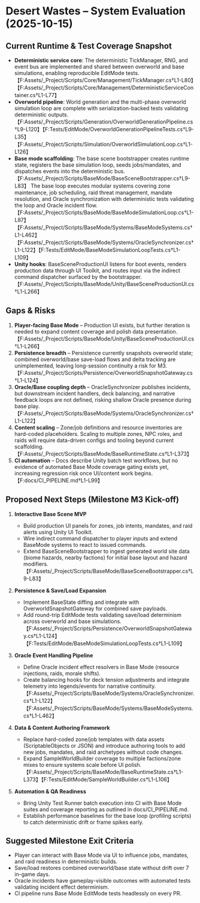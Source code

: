 # Desert Wastes – System Evaluation (2025-10-15)

## Current Runtime & Test Coverage Snapshot
- **Deterministic service core**: The deterministic TickManager, RNG, and event bus are implemented and shared between overworld and base simulations, enabling reproducible EditMode tests.【F:Assets/_Project/Scripts/Core/Management/TickManager.cs†L1-L80】【F:Assets/_Project/Scripts/Core/Management/DeterministicServiceContainer.cs†L1-L77】
- **Overworld pipeline**: World generation and the multi-phase overworld simulation loop are complete with serialization-backed tests validating deterministic outputs.【F:Assets/_Project/Scripts/Generation/OverworldGenerationPipeline.cs†L9-L120】【F:Tests/EditMode/OverworldGenerationPipelineTests.cs†L9-L35】【F:Assets/_Project/Scripts/Simulation/OverworldSimulationLoop.cs†L1-L126】
- **Base mode scaffolding**: The base scene bootstrapper creates runtime state, registers the base simulation loop, seeds jobs/mandates, and dispatches events into the deterministic bus.【F:Assets/_Project/Scripts/BaseMode/BaseSceneBootstrapper.cs†L9-L83】 The base loop executes modular systems covering zone maintenance, job scheduling, raid threat management, mandate resolution, and Oracle synchronization with deterministic tests validating the loop and Oracle incident flow.【F:Assets/_Project/Scripts/BaseMode/BaseModeSimulationLoop.cs†L1-L87】【F:Assets/_Project/Scripts/BaseMode/Systems/BaseModeSystems.cs†L1-L462】【F:Assets/_Project/Scripts/BaseMode/Systems/OracleSynchronizer.cs†L1-L122】【F:Tests/EditMode/BaseModeSimulationLoopTests.cs†L1-L109】
- **Unity hooks**: BaseSceneProductionUI listens for boot events, renders production data through UI Toolkit, and routes input via the indirect command dispatcher surfaced by the bootstrapper.【F:Assets/_Project/Scripts/BaseMode/Unity/BaseSceneProductionUI.cs†L1-L266】

## Gaps & Risks
1. **Player-facing Base Mode** – Production UI exists, but further iteration is needed to expand content coverage and polish data presentation.【F:Assets/_Project/Scripts/BaseMode/Unity/BaseSceneProductionUI.cs†L1-L266】
2. **Persistence breadth** – Persistence currently snapshots overworld state; combined overworld/base save-load flows and delta tracking are unimplemented, leaving long-session continuity a risk for M3.【F:Assets/_Project/Scripts/Persistence/OverworldSnapshotGateway.cs†L1-L124】
3. **Oracle/Base coupling depth** – OracleSynchronizer publishes incidents, but downstream incident handlers, deck balancing, and narrative feedback loops are not defined, risking shallow Oracle presence during base play.【F:Assets/_Project/Scripts/BaseMode/Systems/OracleSynchronizer.cs†L1-L122】
4. **Content scaling** – Zone/job definitions and resource inventories are hard-coded placeholders. Scaling to multiple zones, NPC roles, and raids will require data-driven configs and tooling beyond current scaffolding.【F:Assets/_Project/Scripts/BaseMode/BaseRuntimeState.cs†L1-L373】
5. **CI automation** – Docs describe Unity batch test workflows, but no evidence of automated Base Mode coverage gating exists yet, increasing regression risk once UI/content work begins.【F:docs/CI_PIPELINE.md†L1-L99】

## Proposed Next Steps (Milestone M3 Kick-off)
1. **Interactive Base Scene MVP**
   - Build production UI panels for zones, job intents, mandates, and raid alerts using Unity UI Toolkit.
   - Wire indirect command dispatcher to player inputs and extend BaseMode systems to react to issued commands.
   - Extend BaseSceneBootstrapper to ingest generated world site data (biome hazards, nearby factions) for initial base layout and hazard modifiers.【F:Assets/_Project/Scripts/BaseMode/BaseSceneBootstrapper.cs†L9-L83】

2. **Persistence & Save/Load Expansion**
   - Implement BaseState diffing and integrate with OverworldSnapshotGateway for combined save payloads.
   - Add round-trip EditMode tests validating save/load determinism across overworld and base simulations.【F:Assets/_Project/Scripts/Persistence/OverworldSnapshotGateway.cs†L1-L124】【F:Tests/EditMode/BaseModeSimulationLoopTests.cs†L1-L109】

3. **Oracle Event Handling Pipeline**
   - Define Oracle incident effect resolvers in Base Mode (resource injections, raids, morale shifts).
   - Create balancing hooks for deck tension adjustments and integrate telemetry into legends/events for narrative continuity.【F:Assets/_Project/Scripts/BaseMode/Systems/OracleSynchronizer.cs†L1-L122】【F:Assets/_Project/Scripts/BaseMode/Systems/BaseModeSystems.cs†L1-L462】

4. **Data & Content Authoring Framework**
   - Replace hard-coded zone/job templates with data assets (ScriptableObjects or JSON) and introduce authoring tools to add new jobs, mandates, and raid archetypes without code changes.
   - Expand SampleWorldBuilder coverage to multiple factions/zone mixes to ensure systems scale before UI polish.【F:Assets/_Project/Scripts/BaseMode/BaseRuntimeState.cs†L1-L373】【F:Tests/EditMode/SampleWorldBuilder.cs†L1-L106】

5. **Automation & QA Readiness**
   - Bring Unity Test Runner batch execution into CI with Base Mode suites and coverage reporting as outlined in docs/CI_PIPELINE.md.
   - Establish performance baselines for the base loop (profiling scripts) to catch deterministic drift or frame spikes early.

## Suggested Milestone Exit Criteria
- Player can interact with Base Mode via UI to influence jobs, mandates, and raid readiness in deterministic builds.
- Save/load restores combined overworld/base state without drift over 7 in-game days.
- Oracle incidents have gameplay-visible outcomes with automated tests validating incident effect determinism.
- CI pipeline runs Base Mode EditMode tests headlessly on every PR.
